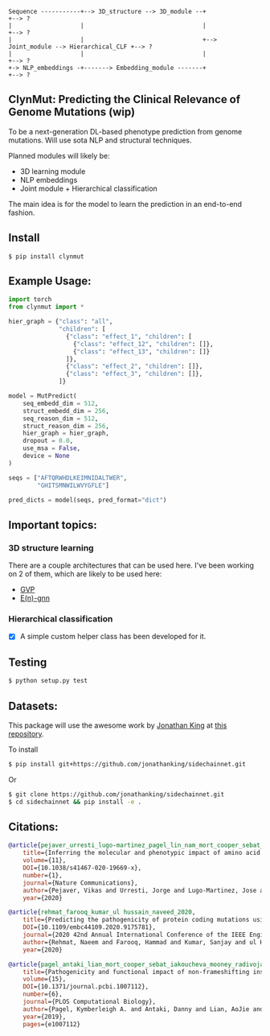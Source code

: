 ```
Sequence -----------+--> 3D_structure --> 3D_module --+                                      +--> ?
|                   |                                 |                                      +--> ?
|                   |                                 +--> Joint_module --> Hierarchical_CLF +--> ?
|                   |                                 |                                      +--> ?
+-> NLP_embeddings -+-------> Embedding_module -------+                                      +--> ?
```

## ClynMut: Predicting the Clinical Relevance of Genome Mutations (wip)

To be a next-generation DL-based phenotype prediction from genome mutations. Will use sota NLP and structural techniques. 


Planned modules will likely be: 
* 3D learning module 
* NLP embeddings
* Joint module + Hierarchical classification 

The main idea is for the model to learn the prediction in an end-to-end fashion. 

## Install

```
$ pip install clynmut
```

## Example Usage: 

```python
import torch
from clynmut import *

hier_graph = {"class": "all", 
              "children": [
                {"class": "effect_1", "children": [
                  {"class": "effect_12", "children": []},
                  {"class": "effect_13", "children": []}
                ]},
                {"class": "effect_2", "children": []},
                {"class": "effect_3", "children": []},
              ]}

model = MutPredict(
    seq_embedd_dim = 512,
    struct_embedd_dim = 256, 
    seq_reason_dim = 512, 
    struct_reason_dim = 256,
    hier_graph = hier_graph,
    dropout = 0.0,
    use_msa = False,
    device = None
)

seqs = ["AFTQRWHDLKEIMNIDALTWER",
        "GHITSMNWILWVYGFLE"]

pred_dicts = model(seqs, pred_format="dict")
```


## Important topics: 
### 3D structure learning

There are a couple architectures that can be used here. I've been working on 2 of them, which are likely to be used here: 
* <a href="https://github.com/lucidrains/geometric-vector-perceptron">GVP</a>
* <a href="https://github.com/lucidrains/egnn-pytorch">E(n)-gnn</a> 

### Hierarchical classification

* [x] A simple custom helper class has been developed for it.

## Testing

```bash
$ python setup.py test
```

## Datasets: 

This package will use the awesome work by <a href="http://github.com/jonathanking">Jonathan King</a> at <a href="https://github.com/jonathanking/sidechainnet">this repository</a>.

To install

```bash
$ pip install git+https://github.com/jonathanking/sidechainnet.git
```
Or

```bash
$ git clone https://github.com/jonathanking/sidechainnet.git
$ cd sidechainnet && pip install -e .
```


## Citations:

```bibtex
@article{pejaver_urresti_lugo-martinez_pagel_lin_nam_mort_cooper_sebat_iakoucheva et al._2020,
    title={Inferring the molecular and phenotypic impact of amino acid variants with MutPred2},
    volume={11},
    DOI={10.1038/s41467-020-19669-x},
    number={1},
    journal={Nature Communications},
    author={Pejaver, Vikas and Urresti, Jorge and Lugo-Martinez, Jose and Pagel, Kymberleigh A. and Lin, Guan Ning and Nam, Hyun-Jun and Mort, Matthew and Cooper, David N. and Sebat, Jonathan and Iakoucheva, Lilia M. et al.},
    year={2020}
```

```bibtex
@article{rehmat_farooq_kumar_ul hussain_naveed_2020, 
    title={Predicting the pathogenicity of protein coding mutations using Natural Language Processing},
    DOI={10.1109/embc44109.2020.9175781},
    journal={2020 42nd Annual International Conference of the IEEE Engineering in Medicine & Biology Society (EMBC)},
    author={Rehmat, Naeem and Farooq, Hammad and Kumar, Sanjay and ul Hussain, Sibt and Naveed, Hammad},
    year={2020}
```

```bibtex
@article{pagel_antaki_lian_mort_cooper_sebat_iakoucheva_mooney_radivojac_2019,
    title={Pathogenicity and functional impact of non-frameshifting insertion/deletion variation in the human genome},
    volume={15},
    DOI={10.1371/journal.pcbi.1007112},
    number={6},
    journal={PLOS Computational Biology},
    author={Pagel, Kymberleigh A. and Antaki, Danny and Lian, AoJie and Mort, Matthew and Cooper, David N. and Sebat, Jonathan and Iakoucheva, Lilia M. and Mooney, Sean D. and Radivojac, Predrag},
    year={2019},
    pages={e1007112}
```
